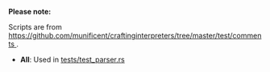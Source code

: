 <!--
Date Created: 17/07/2025.
-->

**Please note:**

Scripts are from 
[ https://github.com/munificent/craftinginterpreters/tree/master/test/comments ](https://github.com/munificent/craftinginterpreters/tree/master/test/comments).

- **All**: Used in [tests/test_parser.rs](https://github.com/behai-nguyen/rlox/blob/main/tests/test_parser.rs)
